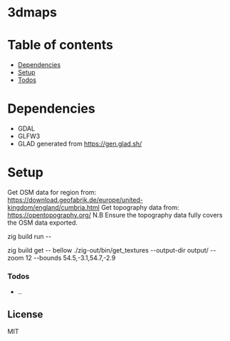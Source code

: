 # 3dmaps

# Table of contents
 - [Dependencies](#dependencies)
 - [Setup](#setup)
 - [Todos](#todos)

# Dependencies
- GDAL
- GLFW3
- GLAD generated from https://gen.glad.sh/

# Setup
Get OSM data for region from: https://download.geofabrik.de/europe/united-kingdom/england/cumbria.html
Get topography data from: https://opentopography.org/
N.B Ensure the topography data fully covers the OSM data exported.

zig build run -- <filename>

zig build get -- bellow
./zig-out/bin/get_textures --output-dir output/ --zoom 12 --bounds 54.5,-3.1,54.7,-2.9

### Todos
 - ..

License
----

MIT
